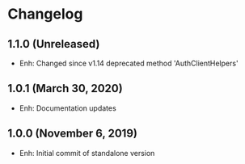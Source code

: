 Changelog
=========

1.1.0 (Unreleased)
---------------------
- Enh: Changed since v1.14 deprecated method 'AuthClientHelpers'

1.0.1 (March 30, 2020)
-------------------------
- Enh: Documentation updates


1.0.0 (November 6, 2019)
-------------------------
- Enh: Initial commit of standalone version
